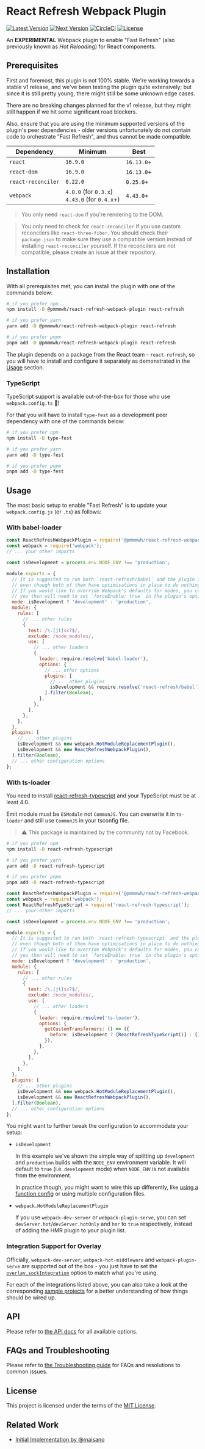 # React Refresh Webpack Plugin

[![Latest Version](https://img.shields.io/npm/v/@pmmmwh/react-refresh-webpack-plugin/latest)](https://www.npmjs.com/package/@pmmmwh/react-refresh-webpack-plugin/v/latest) [![Next Version](https://img.shields.io/npm/v/@pmmmwh/react-refresh-webpack-plugin/next)](https://www.npmjs.com/package/@pmmmwh/react-refresh-webpack-plugin/v/next) [![CircleCI](https://img.shields.io/circleci/project/github/pmmmwh/react-refresh-webpack-plugin/main)](https://app.circleci.com/pipelines/github/pmmmwh/react-refresh-webpack-plugin) [![License](https://img.shields.io/github/license/pmmmwh/react-refresh-webpack-plugin)](./LICENSE)

An **EXPERIMENTAL** Webpack plugin to enable "Fast Refresh" (also previously known as _Hot Reloading_) for React components.

## Prerequisites

First and foremost, this plugin is not 100% stable. We're working towards a stable v1 release, and we've been testing the plugin quite extensively; but since it is still pretty young, there might still be some unknown edge cases.

There are no breaking changes planned for the v1 release, but they might still happen if we hit some significant road blockers.

Also, ensure that you are using the minimum supported versions of the plugin's peer dependencies - older versions unfortunately do not contain code to orchestrate "Fast Refresh", and thus cannot be made compatible.

| Dependency | Minimum | Best |
| --- | --- | --- |
| `react` | `16.9.0` | `16.13.0`+ |
| `react-dom` | `16.9.0` | `16.13.0`+ |
| `react-reconciler` | `0.22.0` | `0.25.0`+ |
| `webpack` | `4.0.0` (for `0.3.x`)<br />`4.43.0` (for `0.4.x`+) | `4.43.0`+ |

> You only need `react-dom` if you're rendering to the DOM.

> You only need to check for `react-reconciler` if you use custom reconcilers like `react-three-fiber`. You should check their `package.json` to make sure they use a compatible version instead of installing `react-reconciler` yourself. If the reconcilers are not compatible, please create an issue at their repository.

## Installation

With all prerequisites met, you can install the plugin with one of the commands below:

```sh
# if you prefer npm
npm install -D @pmmmwh/react-refresh-webpack-plugin react-refresh

# if you prefer yarn
yarn add -D @pmmmwh/react-refresh-webpack-plugin react-refresh

# if you prefer pnpm
pnpm add -D @pmmmwh/react-refresh-webpack-plugin react-refresh
```

The plugin depends on a package from the React team - `react-refresh`, so you will have to install and configure it separately as demonstrated in the [Usage](#usage) section.

### TypeScript

TypeScript support is available out-of-the-box for those who use `webpack.config.ts` :tada:!

For that you will have to install `type-fest` as a development peer dependency with one of the commands below:

```sh
# if you prefer npm
npm install -D type-fest

# if you prefer yarn
yarn add -D type-fest

# if you prefer pnpm
pnpm add -D type-fest
```

## Usage

The most basic setup to enable "Fast Refresh" is to update your `webpack.config.js` (or `.ts`) as follows:

### With babel-loader

```js
const ReactRefreshWebpackPlugin = require('@pmmmwh/react-refresh-webpack-plugin');
const webpack = require('webpack');
// ... your other imports

const isDevelopment = process.env.NODE_ENV !== 'production';

module.exports = {
  // It is suggested to run both `react-refresh/babel` and the plugin in the `development` mode only,
  // even though both of them have optimisations in place to do nothing in the `production` mode.
  // If you would like to override Webpack's defaults for modes, you can also use the `none` mode -
  // you then will need to set `forceEnable: true` in the plugin's options.
  mode: isDevelopment ? 'development' : 'production',
  module: {
    rules: [
      // ... other rules
      {
        test: /\.[jt]sx?$/,
        exclude: /node_modules/,
        use: [
          // ... other loaders
          {
            loader: require.resolve('babel-loader'),
            options: {
              // ... other options
              plugins: [
                // ... other plugins
                isDevelopment && require.resolve('react-refresh/babel'),
              ].filter(Boolean),
            },
          },
        ],
      },
    ],
  },
  plugins: [
    // ... other plugins
    isDevelopment && new webpack.HotModuleReplacementPlugin(),
    isDevelopment && new ReactRefreshWebpackPlugin(),
  ].filter(Boolean),
  // ... other configuration options
};
```

### With ts-loader

You need to install [react-refresh-typescript](https://github.com/Jack-Works/react-refresh-transformer/tree/main/typescript) and your TypeScript must be at least 4.0.

Emit module must be `ESModule` not `CommonJS`. You can overwrite it in `ts-loader` and still use `CommonJS` in your tsconfig file.

> ⚠ This package is maintained by the community not by Facebook.

```sh
# if you prefer npm
npm install -D react-refresh-typescript

# if you prefer yarn
yarn add -D react-refresh-typescript

# if you prefer pnpm
pnpm add -D react-refresh-typescript
```

```js
const ReactRefreshWebpackPlugin = require('@pmmmwh/react-refresh-webpack-plugin');
const webpack = require('webpack');
const ReactRefreshTypeScript = require('react-refresh-typescript');
// ... your other imports

const isDevelopment = process.env.NODE_ENV !== 'production';

module.exports = {
  // It is suggested to run both `react-refresh-typescript` and the plugin in the `development` mode only,
  // even though both of them have optimisations in place to do nothing in the `production` mode.
  // If you would like to override Webpack's defaults for modes, you can also use the `none` mode -
  // you then will need to set `forceEnable: true` in the plugin's options.
  mode: isDevelopment ? 'development' : 'production',
  module: {
    rules: [
      // ... other rules
      {
        test: /\.[jt]sx?$/,
        exclude: /node_modules/,
        use: [
          // ... other loaders
          {
            loader: require.resolve('ts-loader'),
            options: {
              getCustomTransformers: () => ({
                before: isDevelopment ? [ReactRefreshTypeScript()] : [],
              }),
            },
          },
        ],
      },
    ],
  },
  plugins: [
    // ... other plugins
    isDevelopment && new webpack.HotModuleReplacementPlugin(),
    isDevelopment && new ReactRefreshWebpackPlugin(),
  ].filter(Boolean),
  // ... other configuration options
};
```

You might want to further tweak the configuration to accommodate your setup:

- `isDevelopment`

  In this example we've shown the simple way of splitting up `development` and `production` builds with the `NODE_ENV` environment variable. It will default to `true` (i.e. `development` mode) when `NODE_ENV` is not available from the environment.

  In practice though, you might want to wire this up differently, like [using a function config](https://webpack.js.org/configuration/configuration-types/#exporting-a-function) or using multiple configuration files.

- `webpack.HotModuleReplacementPlugin`

  If you use `webpack-dev-server` or `webpack-plugin-serve`, you can set `devServer.hot`/`devServer.hotOnly` and `hmr` to `true` respectively, instead of adding the HMR plugin to your plugin list.

### Integration Support for Overlay

Officially, `webpack-dev-server`, `webpack-hot-middleware` and `webpack-plugin-serve` are supported out of the box - you just have to set the [`overlay.sockIntegration`](docs/API.md#sockintegration) option to match what you're using.

For each of the integrations listed above, you can also take a look at the corresponding [sample projects](https://github.com/pmmmwh/react-refresh-webpack-plugin/tree/main/examples) for a better understanding of how things should be wired up.

## API

Please refer to [the API docs](docs/API.md) for all available options.

## FAQs and Troubleshooting

Please refer to [the Troubleshooting guide](docs/TROUBLESHOOTING.md) for FAQs and resolutions to common issues.

## License

This project is licensed under the terms of the [MIT License](/LICENSE).

## Related Work

- [Initial Implementation by @maisano](https://gist.github.com/maisano/441a4bc6b2954205803d68deac04a716)
